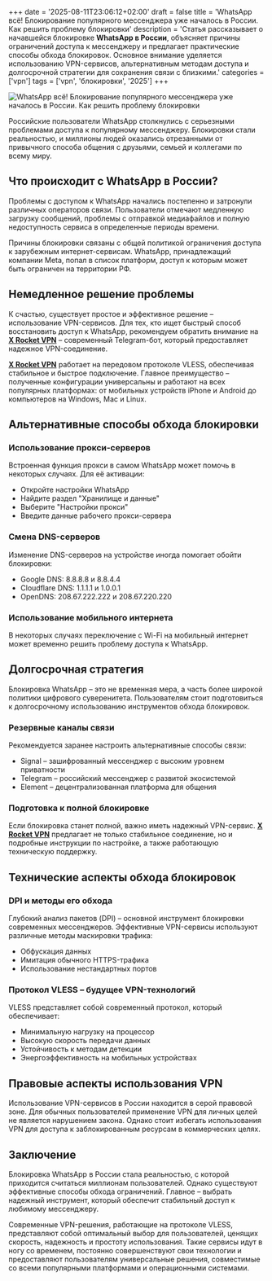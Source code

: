 +++
date = '2025-08-11T23:06:12+02:00'
draft = false
title = 'WhatsApp всё! Блокирование популярного мессенджера уже началось в России. Как решить проблему блокировки'
description = 'Статья рассказывает о начавшейся блокировке **WhatsApp в России**, объясняет причины ограничений доступа к мессенджеру и предлагает практические способы обхода блокировок. Основное внимание уделяется использованию VPN-сервисов, альтернативным методам доступа и долгосрочной стратегии для сохранения связи с близкими.'
categories = ['vpn']
tags = ['vpn', 'блокировки', '2025']
+++

![WhatsApp всё! Блокирование популярного мессенджера уже началось в России. Как решить проблему блокировки](https://ladyfly-content.fra1.cdn.digitaloceanspaces.com/4180BAE7-F112-4E7B-83AC-C18163ABA447.jpeg)

Российские пользователи WhatsApp столкнулись с серьезными проблемами доступа к популярному мессенджеру. Блокировки стали реальностью, и миллионы людей оказались отрезанными от привычного способа общения с друзьями, семьей и коллегами по всему миру.

## Что происходит с WhatsApp в России?

Проблемы с доступом к WhatsApp начались постепенно и затронули различных операторов связи. Пользователи отмечают медленную загрузку сообщений, проблемы с отправкой медиафайлов и полную недоступность сервиса в определенные периоды времени.

Причины блокировки связаны с общей политикой ограничения доступа к зарубежным интернет-сервисам. WhatsApp, принадлежащий компании Meta, попал в список платформ, доступ к которым может быть ограничен на территории РФ.

## Немедленное решение проблемы

К счастью, существует простое и эффективное решение – использование VPN-сервисов. Для тех, кто ищет быстрый способ восстановить доступ к WhatsApp, рекомендуем обратить внимание на **[X Rocket VPN](https://t.me/X_Rocket_VPN_bot?start=ref-b-9)** – современный Telegram-бот, который предоставляет надежное VPN-соединение.

**[X Rocket VPN](https://t.me/X_Rocket_VPN_bot?start=ref-b-9)** работает на передовом протоколе VLESS, обеспечивая стабильное и быстрое подключение. Главное преимущество – полученные конфигурации универсальны и работают на всех популярных платформах: от мобильных устройств iPhone и Android до компьютеров на Windows, Mac и Linux.

## Альтернативные способы обхода блокировки

### Использование прокси-серверов
Встроенная функция прокси в самом WhatsApp может помочь в некоторых случаях. Для её активации:
- Откройте настройки WhatsApp
- Найдите раздел "Хранилище и данные"
- Выберите "Настройки прокси"
- Введите данные рабочего прокси-сервера

### Смена DNS-серверов
Изменение DNS-серверов на устройстве иногда помогает обойти блокировки:
- Google DNS: 8.8.8.8 и 8.8.4.4
- Cloudflare DNS: 1.1.1.1 и 1.0.0.1
- OpenDNS: 208.67.222.222 и 208.67.220.220

### Использование мобильного интернета
В некоторых случаях переключение с Wi-Fi на мобильный интернет может временно решить проблему доступа к WhatsApp.

## Долгосрочная стратегия

Блокировка WhatsApp – это не временная мера, а часть более широкой политики цифрового суверенитета. Пользователям стоит подготовиться к долгосрочному использованию инструментов обхода блокировок.

### Резервные каналы связи
Рекомендуется заранее настроить альтернативные способы связи:
- Signal – зашифрованный мессенджер с высоким уровнем приватности
- Telegram – российский мессенджер с развитой экосистемой
- Element – децентрализованная платформа для общения

### Подготовка к полной блокировке
Если блокировка станет полной, важно иметь надежный VPN-сервис. **[X Rocket VPN](https://t.me/X_Rocket_VPN_bot?start=ref-b-9)** предлагает не только стабильное соединение, но и подробные инструкции по настройке, а также работающую техническую поддержку.

## Технические аспекты обхода блокировок

### DPI и методы его обхода
Глубокий анализ пакетов (DPI) – основной инструмент блокировки современных мессенджеров. Эффективные VPN-сервисы используют различные методы маскировки трафика:
- Обфускация данных
- Имитация обычного HTTPS-трафика
- Использование нестандартных портов

### Протокол VLESS – будущее VPN-технологий
VLESS представляет собой современный протокол, который обеспечивает:
- Минимальную нагрузку на процессор
- Высокую скорость передачи данных
- Устойчивость к методам детекции
- Энергоэффективность на мобильных устройствах

## Правовые аспекты использования VPN

Использование VPN-сервисов в России находится в серой правовой зоне. Для обычных пользователей применение VPN для личных целей не является нарушением закона. Однако стоит избегать использования VPN для доступа к заблокированным ресурсам в коммерческих целях.

## Заключение

Блокировка WhatsApp в России стала реальностью, с которой приходится считаться миллионам пользователей. Однако существуют эффективные способы обхода ограничений. Главное – выбрать надежный инструмент, который обеспечит стабильный доступ к любимому мессенджеру.

Современные VPN-решения, работающие на протоколе VLESS, представляют собой оптимальный выбор для пользователей, ценящих скорость, надежность и простоту использования. Такие сервисы идут в ногу со временем, постоянно совершенствуют свои технологии и предоставляют пользователям универсальные решения, совместимые со всеми популярными платформами и операционными системами.